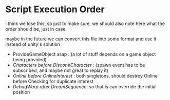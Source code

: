 Script Execution Order
===

i think we lose this, so just to make sure, we should also note here what the order should be, just in case.

maybe in the future we can convert this file into some format and use it instead of unity's solution

- ProvideGameObject asap : (a lot of stuff depends on a game object being provided)
- *Characters before DisconeCharacter* : (spawn event has to be subscribed, and maybe not great to replay it)
- *Online before OnlineInterest* : both singletons, should destroy Online before Checking for duplicate interest
- *DebugWarp after DreamSequence*: so that is can override the initial position